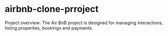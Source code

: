 # airbnb-clone-prroject
Project overview: The Air BnB project is designed for managing interactions, listing properties, bookings and payments.
